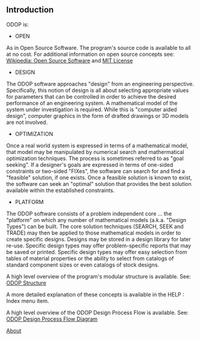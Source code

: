 ## Introduction

ODOP is:   

* OPEN   

As in Open Source Software. 
The program's source code is available to all at no cost.
For additional information on open source concepts see:
[Wikipedia: Open Source Software](https://en.wikipedia.org/wiki/Open-source_software)
and 
[MIT License](https://github.com/thegrumpys/odop/blob/master/LICENSE)
   

* DESIGN   

The ODOP software approaches "design" from an engineering perspective.
Specifically, this notion of design is all about selecting appropriate values 
for parameters that can be controlled in order to achieve the desired performance 
of an engineering system.
A mathematical model of the system under investigation is required.
While this is "computer aided design", computer graphics in the form of
drafted drawings or 3D models are not involved.
   

* OPTIMIZATION

Once a real world system is expressed in terms of a mathematical model,
that model may be manipulated by numerical search and mathermatical optimization techniques.
The process is sometimes referred to as "goal seeking".
If a designer's goals are expressed in terms of one-sided constraints
or two-sided "FIXes", the software can search for and find a "feasible" solution, if one exists.
Once a feasible solution is known to exist, the software can seek an "optimal" solution
that provides the best solution available within the established constraints. 
   

* PLATFORM

The ODOP software consists of a problem independent core ... the "platform" on which
any number of mathematical models (a.k.a. "Design Types") can be built.
The core solution techniques (SEARCH, SEEK and TRADE) may then be applied to
those mathematical models in order to create specific designs.
Designs may be stored in a design library for later re-use.
Specific design types may offer problem-specific reports that may be saved or printed.
Specific design types may offer easy selection from tables of material properties
or the ability to select from catalogs of standard component sizes or even
catalogs of stock designs.

A high level overview of the program's modular structure is available.  See:
[ODOP Structure](png/ODOP_StructureDiagram.png)   
   

A more detailed explanation of these concepts is available in the HELP : Index menu item.

A high level overview of the ODOP Design Process Flow is available.  See:   
[ODOP Design Process Flow Diagram](./png/DesignProcessFlowDiagram.png)

[About](./)
